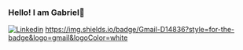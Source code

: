 ### Hello! I am Gabriel👋

[![Linkedin](https://img.shields.io/badge/LinkedIn-0077B5?style=for-the-badge&logo=linkedin&logoColor=white)](https://www.linkedin.com/in/gabriel-pontes-de-oliveira-9713a7242/)
https://img.shields.io/badge/Gmail-D14836?style=for-the-badge&logo=gmail&logoColor=white

